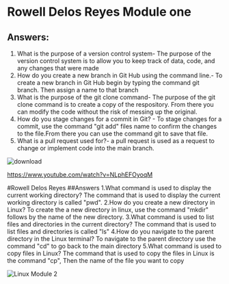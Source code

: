 # Rowell Delos Reyes Module one 

## Answers:

1. What is the purpose of a version control system- The purpose of the version control system is to allow you to keep track of data, code, and any changes that were made
2. How do you create a new branch in Git Hub using the command line.- To create a new branch in Git Hub begin by typing the command git branch. Then assign a name to that branch
3. What is the purpose of the git clone command- The purpose of the git clone command is to create a copy of the respository. From there you can modify the code without the risk of messing up the original.
4. How do you stage changes for a commit in Git? - To stage changes for a commit, use the command "git add" files name  to confirm the changes to the file.From there you can use the command git to save that file.
5. What is a pull request used for?- a pull request is used as a request to change or implement code into the main branch.

![download](https://github.com/RowellDelosReyes/RowellDelosReyes_Training_Modules/assets/144487070/96518b5c-d415-46dd-b783-ca029dd65aaa)


https://www.youtube.com/watch?v=NLphEFOyoqM




#Rowell Delos Reyes
##Answers
1.What command is used to display the current working directory? The command that is used to display the current working directory is called "pwd".
2.How do you create a new directory in Linux? To create the a new directory in linux, use the command "mkdir" follows by the name of the new directory.
3.What command is used to list files and directories in the current directory? The command that is used to list files and directories is called "ls"
4.How do you navigate to the parent directory in the Linux terminal? To navigate to the parent directory use the command "cd" to go back to the main directory
5.What command is used to copy files in Linux? The command that is used to copy the files in Linux is the command "cp", Then the name of the file you want to copy

![Linux Module 2](https://github.com/RowellDelosReyes/RowellDelosReyes_Training_Modules/assets/144487070/d99524d8-8755-4746-8456-50534316c9fb)
